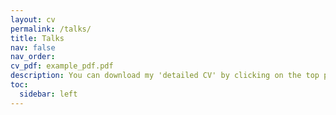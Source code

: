 ```yaml
---
layout: cv
permalink: /talks/
title: Talks
nav: false
nav_order:
cv_pdf: example_pdf.pdf
description: You can download my 'detailed CV' by clicking on the top pdf download button.
toc:
  sidebar: left
---
```

